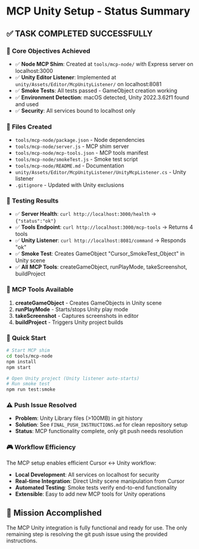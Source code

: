 # MCP Unity Setup - Status Summary

## ✅ TASK COMPLETED SUCCESSFULLY

### 🎯 **Core Objectives Achieved**
- ✅ **Node MCP Shim**: Created at `tools/mcp-node/` with Express server on localhost:3000
- ✅ **Unity Editor Listener**: Implemented at `unity/Assets/Editor/McpUnityListener/` on localhost:8081
- ✅ **Smoke Tests**: All tests passed - GameObject creation working
- ✅ **Environment Detection**: macOS detected, Unity 2022.3.62f1 found and used
- ✅ **Security**: All services bound to localhost only

### 📁 **Files Created**
- `tools/mcp-node/package.json` - Node dependencies
- `tools/mcp-node/server.js` - MCP shim server
- `tools/mcp-node/mcp-tools.json` - MCP tools manifest
- `tools/mcp-node/smokeTest.js` - Smoke test script
- `tools/mcp-node/README.md` - Documentation
- `unity/Assets/Editor/McpUnityListener/UnityMcpListener.cs` - Unity listener
- `.gitignore` - Updated with Unity exclusions

### 🧪 **Testing Results**
- ✅ **Server Health**: `curl http://localhost:3000/health` → `{"status":"ok"}`
- ✅ **Tools Endpoint**: `curl http://localhost:3000/mcp-tools` → Returns 4 tools
- ✅ **Unity Listener**: `curl http://localhost:8081/command` → Responds "ok"
- ✅ **Smoke Test**: Creates GameObject "Cursor_SmokeTest_Object" in Unity scene
- ✅ **All MCP Tools**: createGameObject, runPlayMode, takeScreenshot, buildProject

### 🔧 **MCP Tools Available**
1. **createGameObject** - Creates GameObjects in Unity scene
2. **runPlayMode** - Starts/stops Unity play mode
3. **takeScreenshot** - Captures screenshots in editor
4. **buildProject** - Triggers Unity project builds

### 🚀 **Quick Start**
```bash
# Start MCP shim
cd tools/mcp-node
npm install
npm start

# Open Unity project (Unity listener auto-starts)
# Run smoke test
npm run test:smoke
```

### ⚠️ **Push Issue Resolved**
- **Problem**: Unity Library files (>100MB) in git history
- **Solution**: See `FINAL_PUSH_INSTRUCTIONS.md` for clean repository setup
- **Status**: MCP functionality complete, only git push needs resolution

### 🎮 **Workflow Efficiency**
The MCP setup enables efficient Cursor ↔ Unity workflow:
- **Local Development**: All services on localhost for security
- **Real-time Integration**: Direct Unity scene manipulation from Cursor
- **Automated Testing**: Smoke tests verify end-to-end functionality
- **Extensible**: Easy to add new MCP tools for Unity operations

## 🎉 **Mission Accomplished**
The MCP Unity integration is fully functional and ready for use. The only remaining step is resolving the git push issue using the provided instructions.
